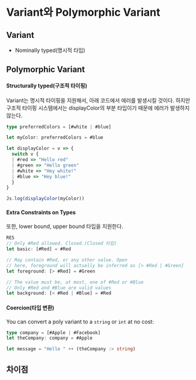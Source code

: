 # Variant와 Polymorphic Variant

## Variant

- Nominally typed(명시적 타입)

## Polymorphic Variant

#### Structurally typed(구조적 타이핑)

Variant는 명시적 타이핑을 지원해서, 아래 코드에서 에러를 발생시킬 것이다. 하지만 구조적 타이핑 시스템에서는 displayColor의 부분 타입이기 때문에 에러가 발생하지 않는다.

```ts
type preferredColors = [#white | #blue]

let myColor: preferredColors = #blue

let displayColor = v => {
  switch v {
  | #red => "Hello red"
  | #green => "Hello green"
  | #white => "Hey white!"
  | #blue => "Hey blue!"
  }
}

Js.log(displayColor(myColor))

```

#### Extra Constraints on Types

또한, lower bound, upper bound 타입을 지원한다.

```ts
RES
// Only #Red allowed. Closed.(Closed 타입)
let basic: [#Red] = #Red

// May contain #Red, or any other value. Open
// here, foreground will actually be inferred as [> #Red | #Green]
let foreground: [> #Red] = #Green

// The value must be, at most, one of #Red or #Blue
// Only #Red and #Blue are valid values
let background: [< #Red | #Blue] = #Red
```

#### Coercion(타입 변환)

You can convert a poly variant to a `string` or `int` at no cost:

```ts
type company = [#Apple | #Facebook]
let theCompany: company = #Apple

let message = "Hello " ++ (theCompany :> string)
```

## 차이점
